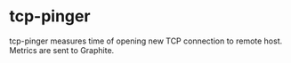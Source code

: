 # tcp-pinger
tcp-pinger measures time of opening new TCP connection to remote host. Metrics are sent to Graphite.
